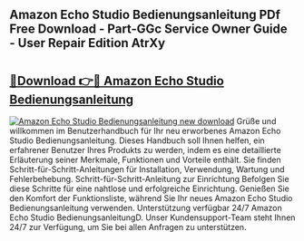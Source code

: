 ## Amazon Echo Studio Bedienungsanleitung PDf Free Download - Part-GGc Service Owner Guide - User Repair Edition AtrXy

# <h2><a href="http://df4i7ob.blite.top/?on=Amazon+Echo+Studio+Bedienungsanleitung">🔗Download 👉🔴 Amazon Echo Studio Bedienungsanleitung</a></h2>

[![Amazon Echo Studio Bedienungsanleitung new download](https://i.imgur.com/lujVjoI.png)](http://df4i7ob.blite.top/?on=Amazon+Echo+Studio+Bedienungsanleitung)
Grüße und willkommen im Benutzerhandbuch für Ihr neu erworbenes Amazon Echo Studio Bedienungsanleitung. Dieses Handbuch soll Ihnen helfen, ein erfahrener Benutzer Ihres Produkts zu werden, indem es eine detaillierte Erläuterung seiner Merkmale, Funktionen und Vorteile enthält. Sie finden Schritt-für-Schritt-Anleitungen für Installation, Verwendung, Wartung und Fehlerbehebung. Schritt-für-Schritt-Anleitung zur Einrichtung Befolgen Sie diese Schritte für eine nahtlose und erfolgreiche Einrichtung. Genießen Sie den Komfort der Funktionsliste, während Sie Ihr neues Amazon Echo Studio Bedienungsanleitung verwenden. Unterstützung verfügbar 24/7 Amazon Echo Studio BedienungsanleitungD. Unser Kundensupport-Team steht Ihnen 24/7 zur Verfügung, um Sie bei allen Anfragen zu unterstützen.
